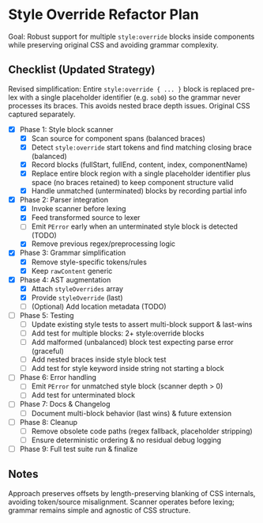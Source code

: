 # Style Override Refactor Plan

Goal: Robust support for multiple `style:override` blocks inside components while preserving original CSS and avoiding grammar complexity.

## Checklist (Updated Strategy)

Revised simplification: Entire `style:override { ... }` block is replaced pre-lex with a single placeholder identifier (e.g. `sob0`) so the grammar never processes its braces. This avoids nested brace depth issues. Original CSS captured separately.

- [x] Phase 1: Style block scanner
  - [x] Scan source for component spans (balanced braces)
  - [x] Detect `style:override` start tokens and find matching closing brace (balanced)
  - [x] Record blocks (fullStart, fullEnd, content, index, componentName)
  - [x] Replace entire block region with a single placeholder identifier plus space (no braces retained) to keep component structure valid
  - [x] Handle unmatched (unterminated) blocks by recording partial info

- [x] Phase 2: Parser integration
  - [x] Invoke scanner before lexing
  - [x] Feed transformed source to lexer
  - [ ] Emit `PError` early when an unterminated style block is detected (TODO)
  - [x] Remove previous regex/preprocessing logic

- [x] Phase 3: Grammar simplification
  - [x] Remove style-specific tokens/rules
  - [x] Keep `rawContent` generic

- [x] Phase 4: AST augmentation
  - [x] Attach `styleOverrides` array
  - [x] Provide `styleOverride` (last)
  - [ ] (Optional) Add location metadata (TODO)

- [ ] Phase 5: Testing
  - [ ] Update existing style tests to assert multi-block support & last-wins
  - [ ] Add test for multiple blocks: 2+ style:override blocks
  - [ ] Add malformed (unbalanced) block test expecting parse error (graceful)
  - [ ] Add nested braces inside style block test
  - [ ] Add test for style keyword inside string not starting a block

- [ ] Phase 6: Error handling
  - [ ] Emit `PError` for unmatched style block (scanner depth > 0)
  - [ ] Add test for unterminated block

- [ ] Phase 7: Docs & Changelog
  - [ ] Document multi-block behavior (last wins) & future extension

- [ ] Phase 8: Cleanup
  - [ ] Remove obsolete code paths (regex fallback, placeholder stripping)
  - [ ] Ensure deterministic ordering & no residual debug logging

- [ ] Phase 9: Full test suite run & finalize

## Notes

Approach preserves offsets by length-preserving blanking of CSS internals, avoiding token/source misalignment. Scanner operates before lexing; grammar remains simple and agnostic of CSS structure.
